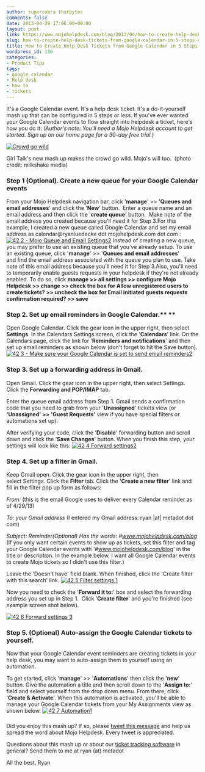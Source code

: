 ```yaml
---
author: supercobra thatbytes
comments: false
date: 2013-04-29 17:06:00+00:00
layout: post
link: https://www.mojohelpdesk.com/blog/2013/04/how-to-create-help-desk-tickets-from-google-calendar-in-5-steps-or-less/
slug: how-to-create-help-desk-tickets-from-google-calendar-in-5-steps-or-less
title: How to Create Help Desk Tickets from Google Calendar in 5 Steps (or Less)
wordpress_id: 116
categories:
- Product Tips
tags:
- google calendar
- Help desk
- how to
- tickets
---
```


It's a Google Calendar event. It's a help desk ticket. It's a do-it-yourself mash up that can be configured in 5 steps or less. If you've ever wanted your Google Calendar events to flow straight into helpdesk a ticket, here's how you do it:
_(Author's note: You'll need a Mojo Helpdesk account to get started. Sign up on our home page for a 30-day free trial.)_

[![Crowd go wild](http://www.mojohelpdesk.com/blog/wordpress/wp-content/uploads/2013/04/Crowd-go-wild.png)](http://www.mojohelpdesk.com/blog/wordpress/wp-content/uploads/2013/04/Crowd-go-wild.png)


Girl Talk's new mash up makes the crowd go wild. Mojo's will too.  (photo credit: milkshake media)





### Step 1 (Optional). Create a new queue for your Google Calendar events


From your Mojo Helpdesk navigation bar, click '**manage**' >> '**Queues and email addresses**' and click the '**New**' button.  Enter a queue name and an email address and then click the '**create queue**' button.  Make note of the email address you created because you'll need it for Step 3.For this example, I created a new queue called Google Calendar and set my email address as calendar@ryanluedecke dot mojohelpdesk.com dot com :
[![42 2 - Mojo Queue and Email Settings2](http://www.mojohelpdesk.com/blog/wordpress/wp-content/uploads/2013/04/42-2-Mojo-Queue-and-Email-Settings2.png)](http://www.mojohelpdesk.com/blog/wordpress/wp-content/uploads/2013/04/42-2-Mojo-Queue-and-Email-Settings2.png)
Instead of creating a new queue, you may prefer to use an existing queue that you've already setup. To use an existing queue, click '**manage**' >> '**Queues and email addresses**' and find the email address associated with the queue you plan to use. Take note of this email address because you'll need it for Step 3.Also, you'll need to temporarily enable guests requests in your helpdesk if they're not already enabled. To do so, click **manage >> all settings >> configure Mojo Helpdesk >> change >> check the box for Allow unregistered users to create tickets? >> uncheck the box for Email initiated guests requests confirmation required? >> save**


### Step 2. Set up email reminders in Google Calendar.** **


Open Google Calendar. Click the gear icon in the upper right, then select **Settings**. In the Calendars Settings screen, click the '**Calendars**' link. On the Calendars page, click the link for '**Reminders and notifications**' and then set up email reminders as shown below (don't forget to hit the Save button).
[![42 3 - Make sure your Google Calendar is set to send email reminders2](http://www.mojohelpdesk.com/blog/wordpress/wp-content/uploads/2013/04/42-3-Make-sure-your-Google-Calendar-is-set-to-send-email-reminders2.png)](http://www.mojohelpdesk.com/blog/wordpress/wp-content/uploads/2013/04/42-3-Make-sure-your-Google-Calendar-is-set-to-send-email-reminders2.png)


### Step 3. Set up a forwarding address in Gmail.


Open Gmail. Click the gear icon in the upper right, then select Settings. Click the **Forwarding and POP/IMAP** tab.

Enter the queue email address from Step 1. Gmail sends a confirmation code that you need to grab from your '**Unassigned**' tickets view (or **'Unassigned' >> 'Guest Requests'** view if you have special filters or automations set up).

After verifying your code, click the '**Disable**' forwarding button and scroll down and click the '**Save Changes**' button. When you finish this step, your settings will look like this:
[![42 4 Forward settings2](http://www.mojohelpdesk.com/blog/wordpress/wp-content/uploads/2013/04/42-4-Forward-settings2.png)](http://www.mojohelpdesk.com/blog/wordpress/wp-content/uploads/2013/04/42-4-Forward-settings2.png)


### Step 4. Set up a filter in Gmail.


Keep Gmail open. Click the gear icon in the upper right, then select Settings. Click the **Filter** tab. Click the '**Create a new filter**' link and fill in the filter pop up form as follows:

_From:_
(this is the email Google uses to deliver every Calendar reminder as of 4/29/13)

_To: your Gmail address_
(I entered my Gmail address: ryan |at| metadot dot com)

_Subject: Reminder(Optional) Has the words: #www.mojohelpdesk.com/blog_
(If you only want certain events to show up as tickets, set this filter and tag your Google Calendar events with '#www.mojohelpdesk.com/blog' in the title or description. In the example below, I want all Google Calendar events to create Mojo tickets so I didn't use this filter.)

Leave the 'Doesn't have' field blank. When finished, click the 'Create filter with this search' link.
[![42 5 Filter settings 1](http://www.mojohelpdesk.com/blog/wordpress/wp-content/uploads/2013/04/42-5-Filter-settings-1.png)](http://www.mojohelpdesk.com/blog/wordpress/wp-content/uploads/2013/04/42-5-Filter-settings-1.png)

Now you need to check the '**Forward it to:**' box and select the forwarding address you set up in Step 1.  Click '**Create filter**' and you're finished (see example screen shot below).

[![42 6 Forward settings 3](http://www.mojohelpdesk.com/blog/wordpress/wp-content/uploads/2013/04/42-6-Forward-settings-3.png)](http://www.mojohelpdesk.com/blog/wordpress/wp-content/uploads/2013/04/42-6-Forward-settings-3.png)


### Step 5. (Optional) Auto-assign the Google Calendar tickets to yourself.


Now that your Google Calendar event reminders are creating tickets in your help desk, you may want to auto-assign them to yourself using an automation.

To get started, click '**manage**' >> '**Automations**' then click the '**new**' button. Give the automation a title and then scroll down to the '**Assign to:**' field and select yourself from the drop down menu. From there, click '**Create & Activate**'. When this automation is activated, you'll be able to manage your Google Calendar tickets from your My Assignments view as shown below.
[![42 7 Automation1](http://www.mojohelpdesk.com/blog/wordpress/wp-content/uploads/2013/04/42-7-Automation1.png)](http://www.mojohelpdesk.com/blog/wordpress/wp-content/uploads/2013/04/42-7-Automation1.png)

###

Did you enjoy this mash up? If so, please [tweet this message](https://twitter.com/intent/tweet?text=Excited+that+I+can+create+@mojohelpdesk+tickets+from+Google+Calendar.+Try+it+for+free+at+mojohelpdesk.com) and help us spread the word about Mojo Helpdesk. Every tweet is appreciated.

Questions about this mash up or about our [ticket tracking software](http://www.mojohelpdesk.com/) in general? Send them to me at ryan (at) metadot

All the best,
Ryan
